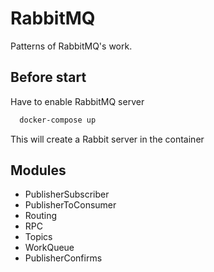 # RabbitMQ

Patterns of RabbitMQ's work.

## Before start

Have to enable RabbitMQ server

```bash
  docker-compose up
```
This will create a Rabbit server in the container

## Modules

- PublisherSubscriber
- PublisherToConsumer
- Routing
- RPC
- Topics
- WorkQueue
- PublisherConfirms
